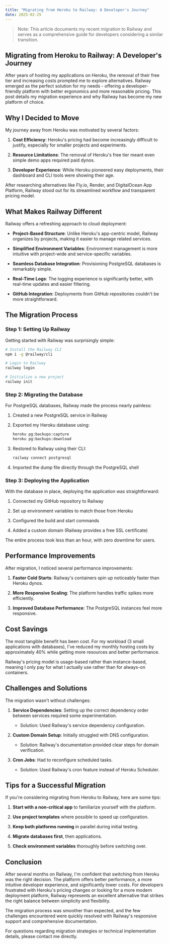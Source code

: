 ```yaml
---
title: "Migrating from Heroku to Railway: A Developer's Journey"
date: 2025-02-25
---
```


> Note: This article documents my recent migration to Railway and serves as a comprehensive guide for developers considering a similar transition.

## Migrating from Heroku to Railway: A Developer's Journey

After years of hosting my applications on Heroku, the removal of their free tier and increasing costs prompted me to explore alternatives. Railway emerged as the perfect solution for my needs - offering a developer-friendly platform with better ergonomics and more reasonable pricing. This post details my migration experience and why Railway has become my new platform of choice.

## Why I Decided to Move

My journey away from Heroku was motivated by several factors:

1. **Cost Efficiency**: Heroku's pricing had become increasingly difficult to justify, especially for smaller projects and experiments.  

2. **Resource Limitations**: The removal of Heroku's free tier meant even simple demo apps required paid dynos.  

3. **Developer Experience**: While Heroku pioneered easy deployments, their dashboard and CLI tools were showing their age.  

After researching alternatives like Fly.io, Render, and DigitalOcean App Platform, Railway stood out for its streamlined workflow and transparent pricing model.

## What Makes Railway Different

Railway offers a refreshing approach to cloud deployment:

- **Project-Based Structure**: Unlike Heroku's app-centric model, Railway organizes by projects, making it easier to manage related services.  

- **Simplified Environment Variables**: Environment management is more intuitive with project-wide and service-specific variables.  

- **Seamless Database Integration**: Provisioning PostgreSQL databases is remarkably simple.  

- **Real-Time Logs**: The logging experience is significantly better, with real-time updates and easier filtering.  

- **GitHub Integration**: Deployments from GitHub repositories couldn't be more straightforward.  

## The Migration Process

### Step 1: Setting Up Railway

Getting started with Railway was surprisingly simple:

```bash
# Install the Railway CLI
npm i -g @railway/cli

# Login to Railway
railway login

# Initialize a new project
railway init
```

### Step 2: Migrating the Database

For PostgreSQL databases, Railway made the process nearly painless:

1. Created a new PostgreSQL service in Railway  

2. Exported my Heroku database using:
   ```bash
   heroku pg:backups:capture
   heroku pg:backups:download
   ```

3. Restored to Railway using their CLI:
   ```bash
   railway connect postgresql
   ```

4. Imported the dump file directly through the PostgreSQL shell  

### Step 3: Deploying the Application

With the database in place, deploying the application was straightforward:

1. Connected my GitHub repository to Railway  

2. Set up environment variables to match those from Heroku  

3. Configured the build and start commands  

4. Added a custom domain (Railway provides a free SSL certificate)  

The entire process took less than an hour, with zero downtime for users.

## Performance Improvements

After migration, I noticed several performance improvements:

1. **Faster Cold Starts**: Railway's containers spin up noticeably faster than Heroku dynos.  

2. **More Responsive Scaling**: The platform handles traffic spikes more efficiently.  

3. **Improved Database Performance**: The PostgreSQL instances feel more responsive.  

## Cost Savings

The most tangible benefit has been cost. For my workload (3 small applications with databases), I've reduced my monthly hosting costs by approximately 40% while getting more resources and better performance.

Railway's pricing model is usage-based rather than instance-based, meaning I only pay for what I actually use rather than for always-on containers.

## Challenges and Solutions

The migration wasn't without challenges:

1. **Service Dependencies**: Setting up the correct dependency order between services required some experimentation.  
   - Solution: Used Railway's service dependency configuration.

2. **Custom Domain Setup**: Initially struggled with DNS configuration.  
   - Solution: Railway's documentation provided clear steps for domain verification.

3. **Cron Jobs**: Had to reconfigure scheduled tasks.  
   - Solution: Used Railway's cron feature instead of Heroku Scheduler.

## Tips for a Successful Migration

If you're considering migrating from Heroku to Railway, here are some tips:

1. **Start with a non-critical app** to familiarize yourself with the platform.  

2. **Use project templates** where possible to speed up configuration.  

3. **Keep both platforms running** in parallel during initial testing.  

4. **Migrate databases first**, then applications.  

5. **Check environment variables** thoroughly before switching over.  

## Conclusion

After several months on Railway, I'm confident that switching from Heroku was the right decision. The platform offers better performance, a more intuitive developer experience, and significantly lower costs.
For developers frustrated with Heroku's pricing changes or looking for a more modern deployment platform, Railway represents an excellent alternative that strikes the right balance between simplicity and flexibility.

The migration process was smoother than expected, and the few challenges encountered were quickly resolved with Railway's responsive support and comprehensive documentation.

For questions regarding migration strategies or technical implementation details, please contact me directly.